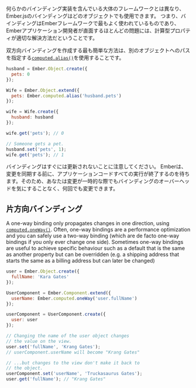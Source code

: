 何らかのバインディング実装を含んでいる大体のフレームワークとは異なり、Ember.jsのバインディングはどのオブジェクトでも使用できます。 つまり、バインディングはEmberフレームワークで最もよく使われているものであり、Emberアプリケーション開発者が直面するほとんどの問題には、計算型プロパティが適切な解決方法だということです。

双方向バインディングを作成する最も簡単な方法は、別のオブジェクトへのパスを指定する[`computed.alias()`](http://emberjs.com/api/classes/Ember.computed.html#method_alias)を使用することです。

```javascript
husband = Ember.Object.create({
  pets: 0
});

Wife = Ember.Object.extend({
  pets: Ember.computed.alias('husband.pets')
});

wife = Wife.create({
  husband: husband
});

wife.get('pets'); // 0

// Someone gets a pet.
husband.set('pets', 1);
wife.get('pets'); // 1
```

バインディングはすぐには更新されないことに注意してください。 Emberは、変更を同期する前に、アプリケーションコードすべての実行が終了するのを待ちます。そのため、あなたは変更が一時的な際でもバインディングのオーバーヘッドを気にすることなく、何回でも変更できます。

## 片方向バインディング

A one-way binding only propagates changes in one direction, using [`computed.oneWay()`](http://emberjs.com/api/classes/Ember.computed.html#method_oneWay). Often, one-way bindings are a performance optimization and you can safely use a two-way binding (which are de facto one-way bindings if you only ever change one side). Sometimes one-way bindings are useful to achieve specific behaviour such as a default that is the same as another property but can be overridden (e.g. a shipping address that starts the same as a billing address but can later be changed)

```javascript
user = Ember.Object.create({
  fullName: 'Kara Gates'
});

UserComponent = Ember.Component.extend({
  userName: Ember.computed.oneWay('user.fullName')
});

userComponent = UserComponent.create({
  user: user
});

// Changing the name of the user object changes
// the value on the view.
user.set('fullName', 'Krang Gates');
// userComponent.userName will become "Krang Gates"

// ...but changes to the view don't make it back to
// the object.
userComponent.set('userName', 'Truckasaurus Gates');
user.get('fullName'); // "Krang Gates"
```